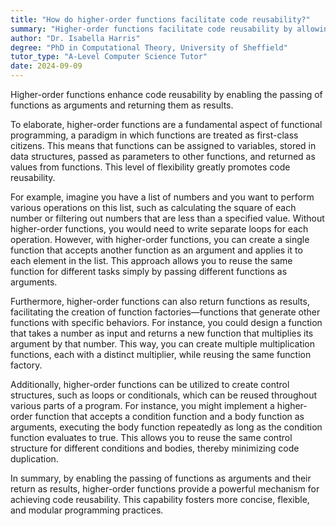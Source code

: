 ```yaml
---
title: "How do higher-order functions facilitate code reusability?"
summary: "Higher-order functions facilitate code reusability by allowing functions to be passed as arguments and returned as results."
author: "Dr. Isabella Harris"
degree: "PhD in Computational Theory, University of Sheffield"
tutor_type: "A-Level Computer Science Tutor"
date: 2024-09-09
---
```


Higher-order functions enhance code reusability by enabling the passing of functions as arguments and returning them as results.

To elaborate, higher-order functions are a fundamental aspect of functional programming, a paradigm in which functions are treated as first-class citizens. This means that functions can be assigned to variables, stored in data structures, passed as parameters to other functions, and returned as values from functions. This level of flexibility greatly promotes code reusability.

For example, imagine you have a list of numbers and you want to perform various operations on this list, such as calculating the square of each number or filtering out numbers that are less than a specified value. Without higher-order functions, you would need to write separate loops for each operation. However, with higher-order functions, you can create a single function that accepts another function as an argument and applies it to each element in the list. This approach allows you to reuse the same function for different tasks simply by passing different functions as arguments.

Furthermore, higher-order functions can also return functions as results, facilitating the creation of function factories—functions that generate other functions with specific behaviors. For instance, you could design a function that takes a number as input and returns a new function that multiplies its argument by that number. This way, you can create multiple multiplication functions, each with a distinct multiplier, while reusing the same function factory.

Additionally, higher-order functions can be utilized to create control structures, such as loops or conditionals, which can be reused throughout various parts of a program. For instance, you might implement a higher-order function that accepts a condition function and a body function as arguments, executing the body function repeatedly as long as the condition function evaluates to true. This allows you to reuse the same control structure for different conditions and bodies, thereby minimizing code duplication.

In summary, by enabling the passing of functions as arguments and their return as results, higher-order functions provide a powerful mechanism for achieving code reusability. This capability fosters more concise, flexible, and modular programming practices.
    
